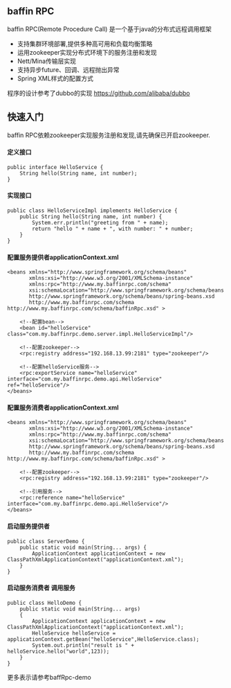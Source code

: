## baffin RPC

baffin RPC(Remote Procedure Call) 是一个基于java的分布式远程调用框架<br>
* 支持集群环境部署,提供多种高可用和负载均衡策略
* 运用zookeeper实现分布式环境下的服务注册和发现
* Nett/Mina传输层实现
* 支持异步future、回调、远程抛出异常
* Spring XML样式的配置方式<br>

程序的设计参考了dubbo的实现 https://github.com/alibaba/dubbo

## 快速入门
baffin RPC依赖zookeeper实现服务注册和发现,请先确保已开启zookeeper.<br>
#### 定义接口
```
public interface HelloService {
    String hello(String name, int number);
}
```

#### 实现接口
```
public class HelloServiceImpl implements HelloService {
    public String hello(String name, int number) {
        System.err.println("greeting from " + name);
        return "hello " + name + ", with number: " + number;
    }
}
```


#### 配置服务提供者applicationContext.xml
```
<beans xmlns="http://www.springframework.org/schema/beans"
       xmlns:xsi="http://www.w3.org/2001/XMLSchema-instance"
       xmlns:rpc="http://www.my.baffinrpc.com/schema"
       xsi:schemaLocation="http://www.springframework.org/schema/beans 
       http://www.springframework.org/schema/beans/spring-beans.xsd
       http://www.my.baffinrpc.com/schema http://www.my.baffinrpc.com/schema/baffinRpc.xsd" >

    <!--配置bean-->
    <bean id="helloService" class="com.my.baffinrpc.demo.server.impl.HelloServiceImpl"/>

    <!--配置zookeeper-->
    <rpc:registry address="192.168.13.99:2181" type="zookeeper"/>

    <!--配置helloService服务-->
    <rpc:exportService name="helloService" interface="com.my.baffinrpc.demo.api.HelloService" ref="helloService"/>
</beans>
```

#### 配置服务消费者applicationContext.xml
```
<beans xmlns="http://www.springframework.org/schema/beans"
       xmlns:xsi="http://www.w3.org/2001/XMLSchema-instance"
       xmlns:rpc="http://www.my.baffinrpc.com/schema"
       xsi:schemaLocation="http://www.springframework.org/schema/beans 
       http://www.springframework.org/schema/beans/spring-beans.xsd
       http://www.my.baffinrpc.com/schema http://www.my.baffinrpc.com/schema/baffinRpc.xsd" >

    <!--配置zookeeper-->
    <rpc:registry address="192.168.13.99:2181" type="zookeeper"/>

    <!--引用服务-->
    <rpc:reference name="helloService" interface="com.my.baffinrpc.demo.api.HelloService"/>
</beans>
```

#### 启动服务提供者
```
public class ServerDemo {
    public static void main(String... args) {
        ApplicationContext applicationContext = new ClassPathXmlApplicationContext("applicationContext.xml");
    }
}
```

#### 启动服务消费者 调用服务
```
public class HelloDemo {
    public static void main(String... args)
    {
        ApplicationContext applicationContext = new ClassPathXmlApplicationContext("applicationContext.xml");
        HelloService helloService = applicationContext.getBean("helloService",HelloService.class);
        System.out.println("result is " + helloService.hello("world",123));
    }
}
```
更多表示请参考baffRpc-demo


